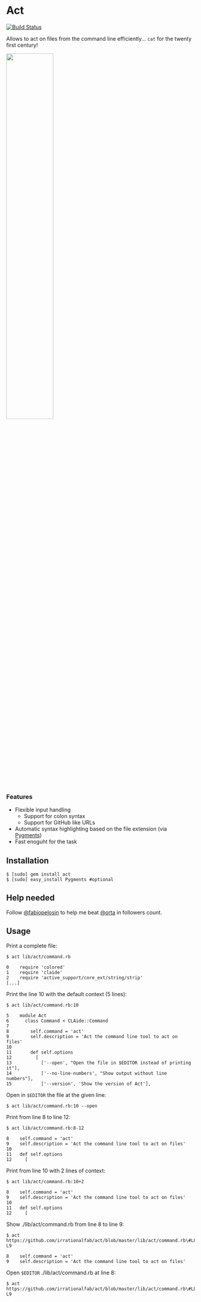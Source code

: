 # Act
[![Build Status](https://travis-ci.org/irrationalfab/act.svg?branch=master)](https://travis-ci.org/irrationalfab/act)

Allows to act on files from the command line efficiently... `cat` for the twenty first century!

<img src="http://cl.ly/image/0A2p320r442D/Image%202014-04-04%20at%202.59.18%20pm.png" height="50%" width="50%">

### Features

- Flexible input handling
  - Support for colon syntax
  - Support for GitHub like URLs
- Automatic syntax highlighting based on the file extension (via [Pygments](http://pygments.org))
- Fast enoguht for the task

## Installation

```console
$ [sudo] gem install act
$ [sudo] easy_install Pygments #optional
```

## Help needed

Follow [@fabiopelosin](https://twitter.com/fabiopelosin) to help me beat [@orta](https://twitter.com/orta) in followers count.

## Usage

Print a complete file:

```console
$ act lib/act/command.rb

0    require 'colored'
1    require 'claide'
2    require 'active_support/core_ext/string/strip'
[...]
```

Print the line 10 with the default context (5 lines):

```console
$ act lib/act/command.rb:10

5    module Act
6      class Command < CLAide::Command
7
8        self.command = 'act'
9        self.description = 'Act the command line tool to act on files'
10
11       def self.options
12         [
13           ['--open', "Open the file in $EDITOR instead of printing it"],
14           ['--no-line-numbers', "Show output without line numbers"],
15           ['--version', 'Show the version of Act'],

```

Open in `$EDITOR` the file at the given line:

```console
$ act lib/act/command.rb:10 --open
```

Print from line 8 to line 12:

```console
$ act lib/act/command.rb:8-12

8    self.command = 'act'
9    self.description = 'Act the command line tool to act on files'
10
11   def self.options
12     [

```

Print from line 10 with 2 lines of context:

```console
$ act lib/act/command.rb:10+2

8    self.command = 'act'
9    self.description = 'Act the command line tool to act on files'
10
11   def self.options
12     [

```

Show ./lib/act/command.rb from line 8 to line 9:

```console
$ act https://github.com/irrationalfab/act/blob/master/lib/act/command.rb\#L8-L9

8    self.command = 'act'
9    self.description = 'Act the command line tool to act on files'

```

Open `$EDITOR` ./lib/act/command.rb at line 8:

```console
$ act https://github.com/irrationalfab/act/blob/master/lib/act/command.rb\#L8-L9
```

